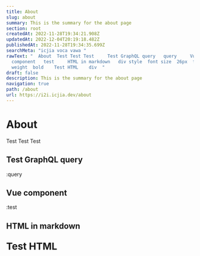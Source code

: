 ```yaml
---
title: About
slug: about
summary: This is the summary for the about page
section: root
createdAt: 2022-11-28T19:34:21.908Z
updatedAt: 2022-12-04T20:19:18.482Z
publishedAt: 2022-11-28T19:34:35.699Z
searchMeta: "icjia voca vawa "
rawText: "  About  Test Test Test     Test GraphQL query   query     Vue
  component   test     HTML in markdown   div style  font size  26px  font
  weight  bold    Test HTML    div  "
draft: false
description: This is the summary for the about page
navigation: true
path: /about
url: https://i2i.icjia.dev/about
---
```


# About

Test Test Test

## Test GraphQL query

:query

## Vue component

:test

## HTML in markdown

<div style="font-size: 26px; font-weight: bold">

Test HTML

</div>

